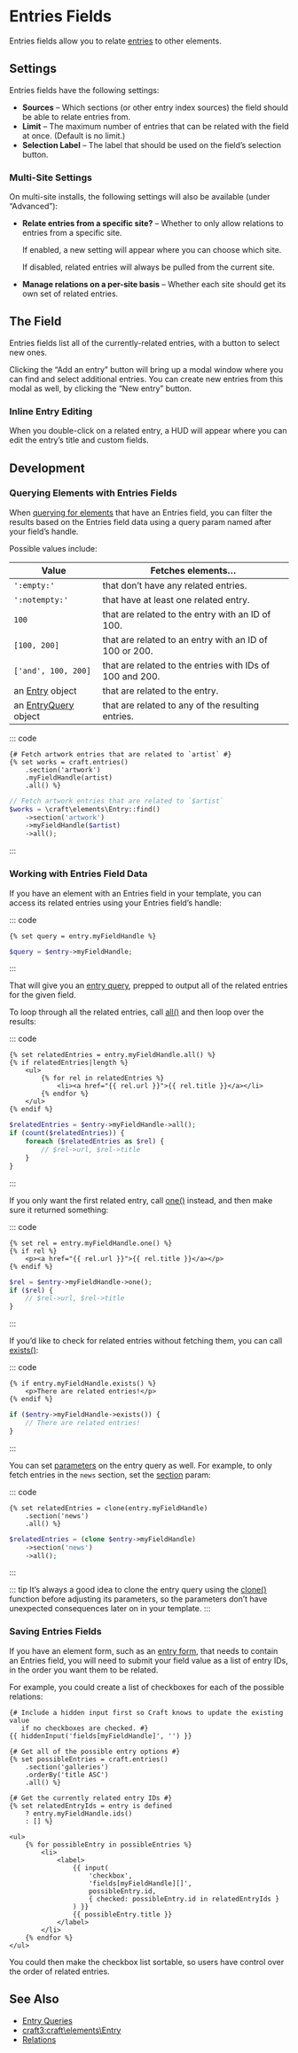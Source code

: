 # Entries Fields

Entries fields allow you to relate [entries](entries.md) to other elements.

## Settings

Entries fields have the following settings:

- **Sources** – Which sections (or other entry index sources) the field should be able to relate entries from.
- **Limit** – The maximum number of entries that can be related with the field at once. (Default is no limit.)
- **Selection Label** – The label that should be used on the field’s selection button.

### Multi-Site Settings

On multi-site installs, the following settings will also be available (under “Advanced”):

- **Relate entries from a specific site?** – Whether to only allow relations to entries from a specific site.

  If enabled, a new setting will appear where you can choose which site.

  If disabled, related entries will always be pulled from the current site.

- **Manage relations on a per-site basis** – Whether each site should get its own set of related entries.

## The Field

Entries fields list all of the currently-related entries, with a button to select new ones.

Clicking the “Add an entry” button will bring up a modal window where you can find and select additional entries. You can create new entries from this modal as well, by clicking the “New entry” button.

### Inline Entry Editing

When you double-click on a related entry, a HUD will appear where you can edit the entry’s title and custom fields.

## Development

### Querying Elements with Entries Fields

When [querying for elements](element-queries.md) that have an Entries field, you can filter the results based on the Entries field data using a query param named after your field’s handle.

Possible values include:

| Value                                                          | Fetches elements…                                        |
| -------------------------------------------------------------- | -------------------------------------------------------- |
| `':empty:'`                                                    | that don’t have any related entries.                     |
| `':notempty:'`                                                 | that have at least one related entry.                    |
| `100`                                                          | that are related to the entry with an ID of 100.         |
| `[100, 200]`                                                   | that are related to an entry with an ID of 100 or 200.   |
| `['and', 100, 200]`                                            | that are related to the entries with IDs of 100 and 200. |
| an [Entry](craft3:craft\elements\Entry) object               | that are related to the entry.                           |
| an [EntryQuery](craft3:craft\elements\db\EntryQuery) object | that are related to any of the resulting entries.        |

::: code
```twig
{# Fetch artwork entries that are related to `artist` #}
{% set works = craft.entries()
    .section('artwork')
    .myFieldHandle(artist)
    .all() %}
```
```php
// Fetch artwork entries that are related to `$artist`
$works = \craft\elements\Entry::find()
    ->section('artwork')
    ->myFieldHandle($artist)
    ->all();
```
:::

### Working with Entries Field Data

If you have an element with an Entries field in your template, you can access its related entries using your Entries field’s handle:

::: code
```twig
{% set query = entry.myFieldHandle %}
```
```php
$query = $entry->myFieldHandle;
```
:::

That will give you an [entry query](entries.md#querying-entries), prepped to output all of the related entries for the given field.

To loop through all the related entries, call [all()](craft3:craft\db\Query::all()) and then loop over the results:

::: code
```twig
{% set relatedEntries = entry.myFieldHandle.all() %}
{% if relatedEntries|length %}
    <ul>
        {% for rel in relatedEntries %}
            <li><a href="{{ rel.url }}">{{ rel.title }}</a></li>
        {% endfor %}
    </ul>
{% endif %}
```
```php
$relatedEntries = $entry->myFieldHandle->all();
if (count($relatedEntries)) {
    foreach ($relatedEntries as $rel) {
        // $rel->url, $rel->title
    }
}
```
:::

If you only want the first related entry, call [one()](craft3:craft\db\Query::one()) instead, and then make sure it returned something:

::: code
```twig
{% set rel = entry.myFieldHandle.one() %}
{% if rel %}
    <p><a href="{{ rel.url }}">{{ rel.title }}</a></p>
{% endif %}
```
```php
$rel = $entry->myFieldHandle->one();
if ($rel) {
    // $rel->url, $rel->title
}
```
:::

If you’d like to check for related entries without fetching them, you can call [exists()](craft3:craft\db\Query::exists()):

::: code
```twig
{% if entry.myFieldHandle.exists() %}
    <p>There are related entries!</p>
{% endif %}
```
```php
if ($entry->myFieldHandle->exists()) {
    // There are related entries!
}
```
:::

You can set [parameters](entries.md#parameters) on the entry query as well. For example, to only fetch entries in the `news` section, set the [section](entries.md#section) param:

::: code
```twig
{% set relatedEntries = clone(entry.myFieldHandle)
    .section('news')
    .all() %}
```
```php
$relatedEntries = (clone $entry->myFieldHandle)
    ->section('news')
    ->all();
```
:::

::: tip
It’s always a good idea to clone the entry query using the [clone()](./dev/functions.md#clone) function before adjusting its parameters, so the parameters don’t have unexpected consequences later on in your template.
:::

### Saving Entries Fields

If you have an element form, such as an [entry form](https://craftcms.com/knowledge-base/entry-form), that needs to contain an Entries field, you will need to submit your field value as a list of entry IDs, in the order you want them to be related.

For example, you could create a list of checkboxes for each of the possible relations:

```twig
{# Include a hidden input first so Craft knows to update the existing value
   if no checkboxes are checked. #}
{{ hiddenInput('fields[myFieldHandle]', '') }}

{# Get all of the possible entry options #}
{% set possibleEntries = craft.entries()
    .section('galleries')
    .orderBy('title ASC')
    .all() %}

{# Get the currently related entry IDs #}
{% set relatedEntryIds = entry is defined
    ? entry.myFieldHandle.ids()
    : [] %}

<ul>
    {% for possibleEntry in possibleEntries %}
        <li>
            <label>
                {{ input(
                    'checkbox',
                    'fields[myFieldHandle][]',
                    possibleEntry.id,
                    { checked: possibleEntry.id in relatedEntryIds }
                ) }}
                {{ possibleEntry.title }}
            </label>
        </li>
    {% endfor %}
</ul>
```

You could then make the checkbox list sortable, so users have control over the order of related entries.

## See Also

* [Entry Queries](entries.md#querying-entries)
* <craft3:craft\elements\Entry>
* [Relations](relations.md)
